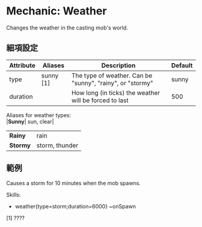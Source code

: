 Mechanic: Weather
=================

Changes the weather in the casting mob's world.

細項設定
----------

| Attribute | Aliases   | Description  | Default |
|-----------|-----------|-----------------------------------------------------------|---------|
| type  | sunny [1] | The type of weather. Can be "sunny", "rainy", or "stormy" | sunny   |
| duration  |   | How long (in ticks) the weather will be forced to last| 500 |

  
Aliases for weather types:  
|**Sunny**| sun, clear|

|||
|------------|----------------|
| **Rainy**  | rain   |
| **Stormy** | storm, thunder |

範例
--------

Causes a storm for 10 minutes when the mob spawns.

  Skills:
  - weather{type=storm;duration=6000} ~onSpawn

[1] ????

